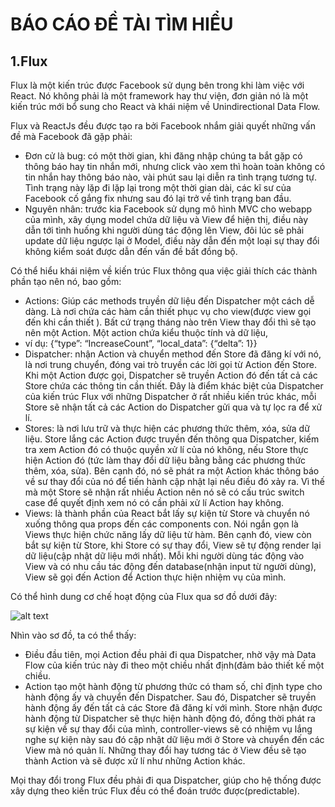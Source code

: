 # BÁO CÁO ĐỀ TÀI TÌM HIỂU



## 1.Flux
Flux là một kiến trúc được Facebook sử dụng bên trong khi làm việc với React. Nó không phải là một framework hay thư viện, đơn giản nó là một kiến trúc mới bổ sung cho React và khái niệm về Unindirectional Data Flow.

Flux và ReactJs đều được tạo ra bởi Facebook nhắm giải quyết những vấn đề mà Facebook đã gặp phải:
+ Đơn cử là bug: có một thời gian, khi đăng nhập chúng  ta bắt gặp có thông báo hay tin nhắn mới, nhưng click vào xem thì hoàn toàn không có tin nhắn hay thông báo nào, vài phút sau lại diễn ra tình trạng tương tự. Tình trạng này lặp đi lặp lại trong một thời gian dài, các kĩ sư của Facebook cố gắng fix nhưng sau đó lại trở về tình trạng ban đầu.
+ Nguyên nhân: trước kia Facebook sử dụng mô hình MVC cho webapp của mình, xây dụng model chứa dữ liệu và View để hiện thị, điều này dẫn tới tình huống khi người dùng tác động lên View, đôi lúc sẽ phải update dữ liệu ngược lại ở Model, điều này dẫn đến một loại sự thay đổi không kiểm soát được dẫn đến vấn đề bất đồng bộ.

Có thể hiểu khái niệm về kiến trúc Flux thông qua việc giải thích các thành phần tạo nên nó, bao gồm:
+ Actions: Giúp các methods truyền dữ liệu đến Dispatcher một cách dễ dàng. Là nơi chứa các hàm cần thiết phục vụ cho view(được view gọi đến khi cần thiết ). Bất cứ trạng tháng nào trên View thay đổi thì sẽ tạo nên một Action. Một action chứa kiểu thuộc tính và dữ liệu, 
+ ví dụ:  {“type”: “IncreaseCount”, “local_data”: {“delta”: 1}}
+ Dispatcher: nhận Action và chuyển method đến Store đã đăng kí với nó,  là nơi trung chuyển, đóng vai trò truyền các lời gọi từ Action đến  Store. Khi một Action được gọi, Dispatcher sẽ  truyền Action đó đến tất cả các Store chứa các thông tin cần thiết. Đây là điểm khác biệt của  Dispatcher của kiến trúc Flux với những Dispatcher ở rất nhiều kiến trúc khác, mỗi Store sẽ nhận tất cả các Action do Dispatcher gửi qua và tự lọc ra để xử lí.
+ Stores: là nơi lưu trữ và thực hiện các phương thức thêm, xóa,  sửa dữ liệu. Store lắng các Action được truyền đến thông qua Dispatcher, kiếm tra xem Action đó có thuộc quyền xử lí của nó không, nếu Store thực hiện Action đó (tức làm thay đổi dữ liệu bằng bằng các phương thức thêm, xóa, sửa). Bên cạnh đó, nó sẽ phát ra một Action khác thông báo về sư thay đổi của nó để tiến hành cập nhật lại nếu điều đó xảy ra. Vì thế mà một Store sẽ nhận rất nhiều Action nên nó sẽ có cấu trúc switch case để quyết định xem nó có cần phải xử lí Action hay không.
+ Views:  là thành phần của React bắt lấy sự kiện từ Store và chuyển nó xuống thông qua props đến các components con. Nói ngắn gọn là Views thực hiện chức năng lấy dữ liệu từ hàm. Bên cạnh đó, view còn bắt sự kiện từ Store, khi Store có sự thay đổi, View sẽ tự động render lại dữ liệu(cập nhật dữ liệu mới nhất). Mỗi khi người dùng tác động vào View và có nhu cầu tác động đến database(nhận input từ người dùng), View sẽ gọi đến Action để Action thực hiện nhiệm vụ của mình.

Có thể hình dung cơ chế hoạt động của Flux qua sơ đồ dưới đây:

![alt text](https://idirver.gitbooks.io/survivejs-webpack-and-react/content/manuscript/images/flux.png)

Nhìn vào sơ đồ, ta có thể thấy:
+ Điều đầu tiên, mọi Action đều phải đi qua Dispatcher, nhờ vậy mà Data Flow của kiến trúc này đi theo một chiều nhất định(đảm bảo thiết kế một chiều.
+ Action tạo một hành động từ phương thức có tham số, chỉ định type cho hành động ấy và chuyển đến Dispatcher. Sau đó, Dispatcher sẽ truyền hành động ấy đến tất cả các Store đã đăng kí với mình. Store nhận được hành động từ Dispatcher sẽ thực hiện hành động đó, đồng thời phát ra sự kiện về sự thay đổi của mình, controller-views sẽ có nhiệm vụ lắng nghe sự kiện này sau đó cập nhật dữ liệu mới ở Store và chuyển đến các View mà nó quản lí. Những thay đổi hay tương tác ở View đều sẽ tạo thành Action và sẽ được xử lí như những Action khác.

Mọi thay đổi trong Flux đều phải đi qua Dispatcher, giúp cho hệ thống được xây dựng theo kiến trúc Flux đều có thể đoán trước được(predictable).
 
